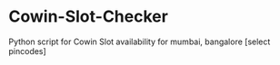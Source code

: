# Cowin-Slot-Checker
Python script for Cowin Slot availability for mumbai, bangalore [select pincodes]
